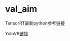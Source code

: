 <!--
 * @Author: zhouyuchong
 * @Date: 2024-04-16 13:16:56
 * @Description: 
 * @LastEditors: zhouyuchong
 * @LastEditTime: 2024-04-16 14:00:49
-->
# val_aim


TensorRT最新python参考[链接](https://github.com/NVIDIA/TensorRT/tree/release/10.0/samples/python)

YoloV9[链接](https://github.com/WongKinYiu/yolov9)